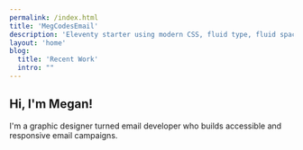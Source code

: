 ```yaml
---
permalink: /index.html
title: 'MegCodesEmail'
description: 'Eleventy starter using modern CSS, fluid type, fluid spacing, flexible layout and progressive enhancement.'
layout: 'home'
blog:
  title: 'Recent Work'
  intro: ""
---
```


## Hi, I'm Megan!

I'm a graphic designer turned email developer who builds accessible and responsive email campaigns.
